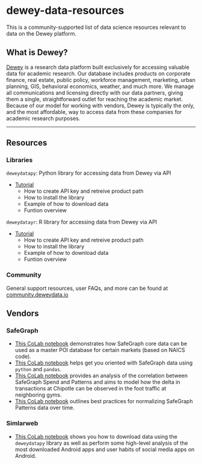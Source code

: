 # dewey-data-resources
This is a community-supported list of data science resources relevant to data on the Dewey platform.

## What is Dewey?
[Dewey](https://www.deweydata.io/) is a research data platform built exclusively for accessing valuable data for academic research. Our database includes products on corporate finance, real estate, public policy, workforce management, marketing, urban planning, GIS, behavioral economics, weather, and much more. We manage all communications and licensing directly with our data partners, giving them a single, straightforward outlet for reaching the academic market. Because of our model for working with vendors, Dewey is typically the only, and the most affordable, way to access data from these companies for academic research purposes.
<hr>

## Resources

### Libraries
`deweydatapy`: Python library for accessing data from Dewey via API
- [Tutorial](https://github.com/Dewey-Data/deweydatapy)
  -  How to create API key and retreive product path
  -  How to install the library
  -  Example of how to download data
  -  Funtion overview

`deweydatayr`: R library for accessing data from Dewey via API
- [Tutorial](https://github.com/Dewey-Data/deweydatar)
  -  How to create API key and retreive product path
  -  How to install the library
  -  Example of how to download data
  -  Funtion overview

### Community
General support resources, user FAQs, and more can be found at [community.deweydata.io](community.deweydata.io)

## Vendors

### SafeGraph
- [This CoLab notebook](https://colab.research.google.com/drive/1uUbNEfeNGZu-FTzJa1oYHhIzOxecXdL9?usp=sharing) demonstrates how SafeGraph core data can be used as a master POI database for certain markets (based on NAICS code).
- [This CoLab notebook](https://colab.research.google.com/drive/1OUopjpogmucEghS_7Ufxl3lKIp8s9H1h#offline=true&sandboxMode=true) helps get you oriented with SafeGraph data using `python` and `pandas`.
- [This CoLab notebook](https://colab.research.google.com/drive/1CNJ4ApybQid4bRd8qjE0_pLgtY1xActF?usp=sharing#scrollTo=F8ariV45baNA) provides an analysis of the correlation between SafeGraph Spend and Patterns and aims to model how the delta in transactions at Chipotle can be observed in the foot traffic at neighboring gyms.
- [This CoLab notebook](https://colab.research.google.com/drive/1lTi8JXfX9rh2mnuFjgYgKsIcMcDI3EG_?usp=sharing) outlines best practices for normalizing SafeGraph Patterns data over time. 

### Simlarweb
- [This CoLab notebook](https://colab.research.google.com/drive/1c4M_dALDsnllE9rhIn-KotvH3mvhPjub#scrollTo=7670DQrTGYC4) shows you how to download data using the `deweydatapy` library as well as perform some high-level analysis of the most downloaded Android apps and user habits of social media apps on Android.
